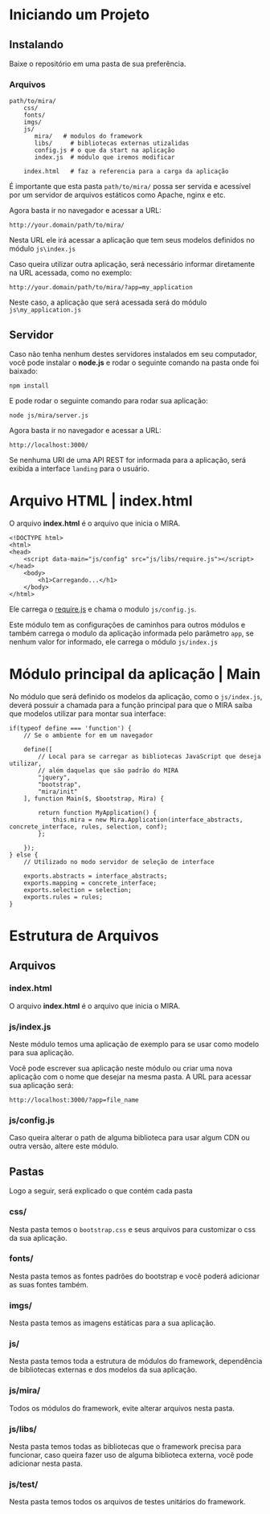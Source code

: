 # Iniciando um Projeto

## Instalando

Baixe o repositório em uma pasta de sua preferência.

### Arquivos

    path/to/mira/
        css/
        fonts/
        imgs/
        js/
           mira/   # modulos do framework
           libs/     # bibliotecas externas utizalidas
           config.js # o que da start na aplicação
           index.js  # módulo que iremos modificar

        index.html   # faz a referencia para a carga da aplicação

É importante que esta pasta `path/to/mira/` possa ser servida e acessível por um servidor de arquivos estáticos como Apache, nginx e etc.

Agora basta ir no navegador e acessar a URL:

    http://your.domain/path/to/mira/

Nesta URL ele irá acessar a aplicação que tem seus modelos definidos no módulo `js\index.js`

Caso queira utilizar outra aplicação, será necessário informar diretamente na URL acessada, como no exemplo:

    http://your.domain/path/to/mira/?app=my_application

Neste caso, a aplicação que será acessada será do módulo `js\my_application.js`

## Servidor

Caso não tenha nenhum destes servidores instalados em seu computador, você pode instalar o **node.js** e rodar o seguinte
comando na pasta onde foi baixado:

    npm install
    
E pode rodar o seguinte comando para rodar sua aplicação:

    node js/mira/server.js
    
Agora basta ir no navegador e acessar a URL:

    http://localhost:3000/

Se nenhuma URI de uma API REST for informada para a aplicação, será exibida a interface `landing` para o usuário.

# Arquivo HTML | index.html

O arquivo **index.html** é o arquivo que inicia o MIRA.

    <!DOCTYPE html>
    <html>
    <head>
        <script data-main="js/config" src="js/libs/require.js"></script>
    </head>
        <body>
            <h1>Carregando...</h1>
        </body>
    </html>

Ele carrega o [require.js](http://requirejs.org) e chama o modulo `js/config.js`.

Este módulo tem as configurações de caminhos para outros módulos e também carrega o modulo da aplicação informada pelo
parâmetro `app`, se nenhum valor for informado, ele carrega o módulo `js/index.js`

# Módulo principal da aplicação | Main

No módulo que será definido os modelos da aplicação, como o `js/index.js`, deverá possuir a chamada para a função principal
para que o MIRA saiba que modelos utilizar para montar sua interface:

    if(typeof define === 'function') {
        // Se o ambiente for em um navegador

        define([
            // Local para se carregar as bibliotecas JavaScript que deseja utilizar,
            // além daquelas que são padrão do MIRA
            "jquery",
            "bootstrap",
            "mira/init"
        ], function Main($, $bootstrap, Mira) {

            return function MyApplication() {
                this.mira = new Mira.Application(interface_abstracts, concrete_interface, rules, selection, conf);
            };

        });
    } else {
        // Utilizado no modo servidor de seleção de interface

        exports.abstracts = interface_abstracts;
        exports.mapping = concrete_interface;
        exports.selection = selection;
        exports.rules = rules;
    }

# Estrutura de Arquivos

## Arquivos

### index.html

O arquivo **index.html** é o arquivo que inicia o MIRA.

### js/index.js

Neste módulo temos uma aplicação de exemplo para se usar como modelo para sua aplicação.

Você pode escrever sua aplicação neste módulo ou criar uma nova aplicação com o nome que desejar na mesma pasta.
A URL para acessar sua aplicação será:

    http://localhost:3000/?app=file_name

### js/config.js
           
Caso queira alterar o path de alguma biblioteca para usar algum CDN ou outra versão, altere este módulo.

## Pastas

Logo a seguir, será explicado o que contém cada pasta

### css/

Nesta pasta temos o `bootstrap.css` e seus arquivos para customizar o css da sua aplicação.

### fonts/

Nesta pasta temos as fontes padrões do bootstrap e você poderá adicionar as suas fontes também.

### imgs/

Nesta pasta temos as imagens estáticas para a sua aplicação.

### js/

Nesta pasta temos toda a estrutura de módulos do framework, dependência de bibliotecas externas e dos modelos da sua aplicação.

### js/mira/

Todos os módulos do framework, evite alterar arquivos nesta pasta.

### js/libs/

Nesta pasta temos todas as bibliotecas que o framework precisa para funcionar, caso queira fazer uso de alguma biblioteca externa, você pode adicionar nesta pasta.

### js/test/

Nesta pasta temos todos os arquivos de testes unitários do framework.
